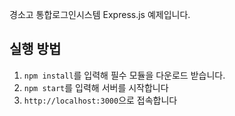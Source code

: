 경소고 통합로그인시스템 Express.js 예제입니다.

## 실행 방법
1. `npm install`를 입력해 필수 모듈을 다운로드 받습니다.
2. `npm start`를 입력해 서버를 시작합니다
3. `http://localhost:3000`으로 접속합니다
